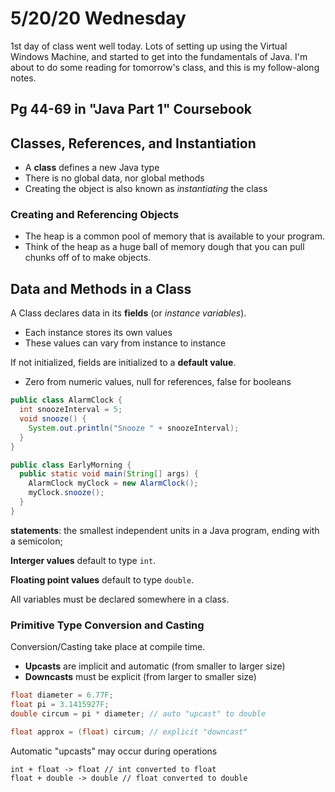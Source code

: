 # 5/20/20 Wednesday

1st day of class went well today. Lots of setting up using the Virtual Windows Machine, and started to get into the fundamentals of Java. I'm about to do some reading for tomorrow's class, and this is my follow-along notes. 

## Pg 44-69 in "Java Part 1" Coursebook 

## Classes, References, and Instantiation 

- A **class** defines a new Java type
- There is no global data, nor global methods 
- Creating the object is also known as _instantiating_ the class 

### Creating and Referencing Objects 

- The heap is a common pool of memory that is available to your program. 
- Think of the heap as a huge ball of memory dough that you can pull chunks off of to make objects. 

## Data and Methods in a Class 
A Class declares data in its **fields** (or _instance variables_).
  - Each instance stores its own values 
  - These values can vary from instance to instance 

If not initialized, fields are initialized to a **default value**.
  - Zero from numeric values, null for references, false for booleans 
```java
public class AlarmClock {
  int snoozeInterval = 5;
  void snooze() {
    System.out.println("Snooze " + snoozeInterval);
  }
}

public class EarlyMorning {
  public static void main(String[] args) {
    AlarmClock myClock = new AlarmClock();
    myClock.snooze();
  }
}
```
**statements**: the smallest independent units in a Java program, ending with a semicolon;

**Interger values** default to type `int`.

**Floating point values** default to type `double`. 

All variables must be declared somewhere in a class. 

### Primitive Type Conversion and Casting 
Conversion/Casting take place at compile time. 
- **Upcasts** are implicit and automatic (from smaller to larger size)
- **Downcasts** must be explicit (from larger to smaller size)
```java
float diameter = 6.77F;
float pi = 3.1415927F;
double circum = pi * diameter; // auto "upcast" to double 

float approx = (float) circum; // explicit "downcast"
```

Automatic "upcasts" may occur during operations
```
int + float -> float // int converted to float
float + double -> double // float converted to double 
```


